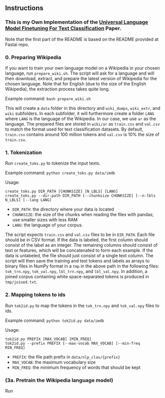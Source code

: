 ## Instructions
### This is my Own Implementation of the [Universal Language Model Finetuning For Text Classification](https://arxiv.org/pdf/1801.06146.pdf) Paper. 
Note that the first part of the README is based on the README provided at Fastai repo.

### 0. Preparing Wikipedia

If you want to train your own language model on a Wikipedia in your chosen language,
run `prepare_wiki.sh`. The script will ask for a language and will then
download, extract, and prepare the latest version of Wikipedia for the chosen language.
Note that for English (due to the size of the English Wikipedia), the extraction process
takes quite long.

Example command: `bash prepare_wiki.sh`

This will create a `data` folder in this directory and `wiki_dumps`, `wiki_extr`, and
`wiki` subfolders. In each subfolder, it will furthermore create a folder `LANG`
where `LANG` is the language of the Wikipedia. In our case, we use `ar` as the language. The prepared files are stored in
`wiki/ar` as `train.csv` and `val.csv` to match the format used for text
classification datasets. By default, `train.csv` contains around 100 million tokens
and `val.csv` is 10% the size of `train.csv`.

### 1. Tokenization

Run `create_toks.py` to tokenize the input texts.

Example command: `python create_toks.py data/imdb`

Usage:

```
create_toks.py DIR_PATH [CHUNKSIZE] [N_LBLS] [LANG]
create_toks.py --dir-path DIR_PATH [--chunksize CHUNKSIZE] [--n-lbls N_LBLS] [--lang LANG]
```

- `DIR_PATH`: the directory where your data is located
- `CHUNKSIZE`: the size of the chunks when reading the files with pandas; use smaller sizes with less RAM
- `LANG`: the language of your corpus.

The script expects `train.csv` and `val.csv` files to be in `DIR_PATH`. Each file should be in
CSV format. If the data is labeled, the first column should consist of the label as an integer.
The remaining columns should consist of text or features, which will be concatenated to form
each example. If the data is unlabeled, the file should just consist of a single text column.
The script will then save the training and test tokens and labels as arrays to binary files in NumPy format
in a `tmp` in the above path in the following files:
`tok_trn.npy`, `tok_val.npy`, `lbl_trn.npy`, and `lbl_val.npy`.
In addition, a joined corpus containing white space-separated tokens is produced in `tmp/joined.txt`.

### 2. Mapping tokens to ids

Run `tok2id.py` to map the tokens in the `tok_trn.npy` and `tok_val.npy` files to ids.

Example command: `python tok2id.py data/imdb`

Usage:
```
tok2id.py PREFIX [MAX_VOCAB] [MIN_FREQ]
tok2id.py --prefix PREFIX [--max-vocab MAX_VOCAB] [--min-freq MIN_FREQ]
```
- `PREFIX`: the file path prefix in `data/nlp_clas/{prefix}`
- `MAX_VOCAB`: the maximum vocabulary size
- `MIN_FREQ`: the minimum frequency of words that should be kept

### (3a. Pretrain the Wikipedia language model)

Run 
